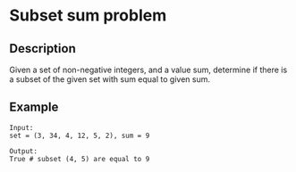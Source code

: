 # Subset sum problem

## Description

Given a set of non-negative integers, and a value sum, determine if there is a subset of the given set with sum equal to given sum.

## Example

```
Input: 
set = (3, 34, 4, 12, 5, 2), sum = 9

Output: 
True # subset (4, 5) are equal to 9
```
